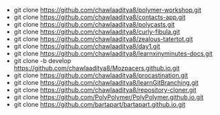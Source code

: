 - git clone https://github.com/chawlaaditya8/polymer-workshop.git
- git clone https://github.com/chawlaaditya8/contacts-app.git
- git clone https://github.com/chawlaaditya8/polycasts.git
- git clone https://github.com/chawlaaditya8/curly-fibula.git
- git clone https://github.com/chawlaaditya8/zealous-tatertot.git
- git clone https://github.com/chawlaaditya8/day1.git
- git clone https://github.com/chawlaaditya8/learnxinyminutes-docs.git
- git clone -b develop https://github.com/chawlaaditya8/Mozpacers.github.io.git
- git clone https://github.com/chawlaaditya8/procastination.git
- git clone https://github.com/chawlaaditya8/learnGitBranching.git
- git clone https://github.com/chawlaaditya8/repository-cloner.git
- git clone https://github.com/PolyPolymer/PolyPolymer.github.io.git
- git clone https://github.com/bartapart/bartapart.github.io.git
